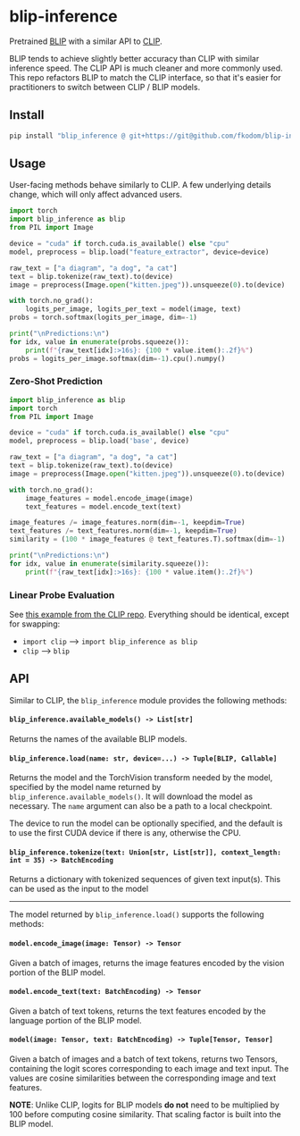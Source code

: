# blip-inference

Pretrained [BLIP](https://github.com/salesforce/BLIP) with a similar API to [CLIP](https://github.com/openai/CLIP).

BLIP tends to achieve slightly better accuracy than CLIP with similar inference speed.  The CLIP API is much cleaner and more commonly used.  This repo refactors BLIP to match the CLIP interface, so that it's easier for practitioners to switch between CLIP / BLIP models.


## Install

```bash
pip install "blip_inference @ git+https://git@github.com/fkodom/blip-inference.git"
```


## Usage

User-facing methods behave similarly to CLIP.  A few underlying details change, which will only affect advanced users.

```python
import torch
import blip_inference as blip
from PIL import Image

device = "cuda" if torch.cuda.is_available() else "cpu"
model, preprocess = blip.load("feature_extractor", device=device)

raw_text = ["a diagram", "a dog", "a cat"]
text = blip.tokenize(raw_text).to(device)
image = preprocess(Image.open("kitten.jpeg")).unsqueeze(0).to(device)

with torch.no_grad():    
    logits_per_image, logits_per_text = model(image, text)
probs = torch.softmax(logits_per_image, dim=-1)

print("\nPredictions:\n")
for idx, value in enumerate(probs.squeeze()):
    print(f"{raw_text[idx]:>16s}: {100 * value.item():.2f}%")
probs = logits_per_image.softmax(dim=-1).cpu().numpy()
```

### Zero-Shot Prediction

```python
import blip_inference as blip
import torch
from PIL import Image

device = "cuda" if torch.cuda.is_available() else "cpu"
model, preprocess = blip.load('base', device)

raw_text = ["a diagram", "a dog", "a cat"]
text = blip.tokenize(raw_text).to(device)
image = preprocess(Image.open("kitten.jpeg")).unsqueeze(0).to(device)

with torch.no_grad():
    image_features = model.encode_image(image)
    text_features = model.encode_text(text)

image_features /= image_features.norm(dim=-1, keepdim=True)
text_features /= text_features.norm(dim=-1, keepdim=True)
similarity = (100 * image_features @ text_features.T).softmax(dim=-1)

print("\nPredictions:\n")
for idx, value in enumerate(similarity.squeeze()):
    print(f"{raw_text[idx]:>16s}: {100 * value.item():.2f}%")
```

### Linear Probe Evaluation

See [this example from the CLIP repo](https://github.com/openai/CLIP#linear-probe-evaluation).  Everything should be identical, except for swapping:
* `import clip` --> `import blip_inference as blip`
* `clip` --> `blip`


## API

Similar to CLIP, the `blip_inference` module provides the following methods:

#### `blip_inference.available_models() -> List[str]`

Returns the names of the available BLIP models.

#### `blip_inference.load(name: str, device=...) -> Tuple[BLIP, Callable]`

Returns the model and the TorchVision transform needed by the model, specified by the model name returned by `blip_inference.available_models()`. It will download the model as necessary. The `name` argument can also be a path to a local checkpoint.

The device to run the model can be optionally specified, and the default is to use the first CUDA device if there is any, otherwise the CPU.

#### `blip_inference.tokenize(text: Union[str, List[str]], context_length: int = 35) -> BatchEncoding`

Returns a dictionary with tokenized sequences of given text input(s). This can be used as the input to the model

---

The model returned by `blip_inference.load()` supports the following methods:

#### `model.encode_image(image: Tensor) -> Tensor`

Given a batch of images, returns the image features encoded by the vision portion of the BLIP model.

#### `model.encode_text(text: BatchEncoding) -> Tensor`

Given a batch of text tokens, returns the text features encoded by the language portion of the BLIP model.

#### `model(image: Tensor, text: BatchEncoding) -> Tuple[Tensor, Tensor]`

Given a batch of images and a batch of text tokens, returns two Tensors, containing the logit scores corresponding to each image and text input. The values are cosine similarities between the corresponding image and text features.

**NOTE**: Unlike CLIP, logits for BLIP models **do not** need to be multiplied by 100 before computing cosine similarity.  That scaling factor is built into the BLIP model. 